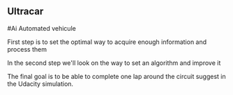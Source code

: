 ## Ultracar
#Ai Automated vehicule

First step is to set the optimal way to acquire enough information and process them

In the second step we'll look on the way to set an algorithm and improve it

The final goal is to be able to complete one lap around the circuit suggest in the Udacity simulation.

